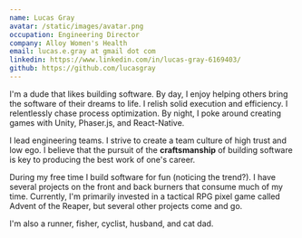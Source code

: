 ```yaml
---
name: Lucas Gray
avatar: /static/images/avatar.png
occupation: Engineering Director
company: Alloy Women's Health
email: lucas.e.gray at gmail dot com
linkedin: https://www.linkedin.com/in/lucas-gray-6169403/
github: https://github.com/lucasgray
---
```

I'm a dude that likes building software. By day, I enjoy helping others bring the software of their dreams to life. I relish solid execution and efficiency. I relentlessly chase process optimization.  By night, I poke around creating games with Unity, Phaser.js, and React-Native.

I lead engineering teams. I strive to create a team culture of high trust and low ego. I believe that the pursuit of the **craftsmanship** of building software is key to producing the best work of one's career.

During my free time I build software for fun (noticing the trend?). I have several projects on the front and back burners that consume much of my time. Currently, I'm primarily invested in a tactical RPG pixel game called Advent of the Reaper, but several other projects come and go.

I'm also a runner, fisher, cyclist, husband, and cat dad.
